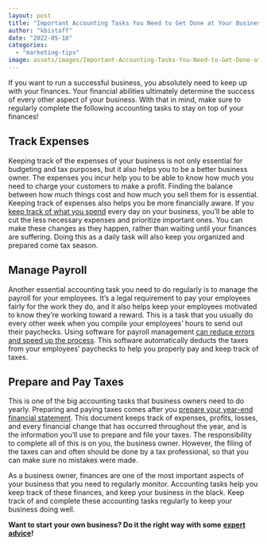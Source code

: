 ```yaml
---
layout: post
title: "Important Accounting Tasks You Need to Get Done at Your Business"
author: "kbistaff"
date: "2022-05-18"
categories: 
  - "marketing-tips"
image: assets/images/Important-Accounting-Tasks-You-Need-to-Get-Done-at-Your-Business.jpg
---
```


If you want to run a successful business, you absolutely need to keep up with your finances. Your financial abilities ultimately determine the success of every other aspect of your business. With that in mind, make sure to regularly complete the following accounting tasks to stay on top of your finances!

## **Track Expenses**

Keeping track of the expenses of your business is not only essential for budgeting and tax purposes, but it also helps you to be a better business owner. The expenses you incur help you to be able to know how much you need to charge your customers to make a profit. Finding the balance between how much things cost and how much you sell them for is essential. Keeping track of expenses also helps you be more financially aware. If you [keep track of what you spend](https://board.budgetbakers.com/blog/how-do-you-track-small-business-income-and-expenses/) every day on your business, you’ll be able to cut the less necessary expenses and prioritize important ones. You can make these changes as they happen, rather than waiting until your finances are suffering. Doing this as a daily task will also keep you organized and prepared come tax season.

## **Manage Payroll**

Another essential accounting task you need to do regularly is to manage the payroll for your employees. It’s a legal requirement to pay your employees fairly for the work they do, and it also helps keep your employees motivated to know they’re working toward a reward. This is a task that you usually do every other week when you compile your employees’ hours to send out their paychecks. Using software for payroll management [can reduce errors and speed up the process](https://myqualitypayroll.com/how-to-manage-payroll-for-a-small-business/). This software automatically deducts the taxes from your employees’ paychecks to help you properly pay and keep track of taxes.

## **Prepare and Pay Taxes**

This is one of the big accounting tasks that business owners need to do yearly. Preparing and paying taxes comes after you [prepare your year-end financial statement](https://estesscpa.com/the-abcs-of-preparing-year-end-financial-reports/). This document keeps track of expenses, profits, losses, and every financial change that has occurred throughout the year, and is the information you’ll use to prepare and file your taxes. The responsibility to complete all of this is on you, the business owner. However, the filing of the taxes can and often should be done by a tax professional, so that you can make sure no mistakes were made.

As a business owner, finances are one of the most important aspects of your business that you need to regularly monitor. Accounting tasks help you keep track of these finances, and keep your business in the black. Keep track of and complete these accounting tasks regularly to keep your business doing well.

**Want to start your own business? Do it the right way with some** [**expert advice**](https://go.katebagoy.com/ebook)**!**
